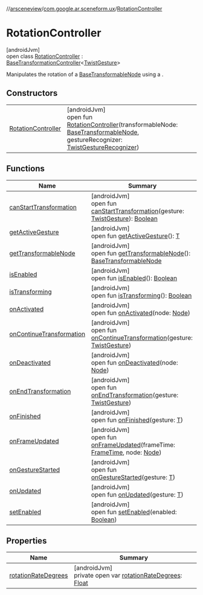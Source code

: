 //[arsceneview](../../../index.md)/[com.google.ar.sceneform.ux](../index.md)/[RotationController](index.md)

# RotationController

[androidJvm]\
open class [RotationController](index.md) : [BaseTransformationController](../../../../arsceneview/com.google.ar.sceneform.ux/-base-transformation-controller/index.md)&lt;[TwistGesture](../../../../arsceneview/com.google.ar.sceneform.ux/-twist-gesture/index.md)&gt; 

Manipulates the rotation of a [BaseTransformableNode](../../../../arsceneview/com.google.ar.sceneform.ux/-base-transformable-node/index.md) using a .

## Constructors

| | |
|---|---|
| [RotationController](-rotation-controller.md) | [androidJvm]<br>open fun [RotationController](-rotation-controller.md)(transformableNode: [BaseTransformableNode](../../../../arsceneview/com.google.ar.sceneform.ux/-base-transformable-node/index.md), gestureRecognizer: [TwistGestureRecognizer](../../../../arsceneview/com.google.ar.sceneform.ux/-twist-gesture-recognizer/index.md)) |

## Functions

| Name | Summary |
|---|---|
| [canStartTransformation](can-start-transformation.md) | [androidJvm]<br>open fun [canStartTransformation](can-start-transformation.md)(gesture: [TwistGesture](../../../../arsceneview/com.google.ar.sceneform.ux/-twist-gesture/index.md)): [Boolean](https://kotlinlang.org/api/latest/jvm/stdlib/kotlin/-boolean/index.html) |
| [getActiveGesture](../-translation-controller/index.md#787825584%2FFunctions%2F-58641720) | [androidJvm]<br>open fun [getActiveGesture](../-translation-controller/index.md#787825584%2FFunctions%2F-58641720)(): [T](https://developer.android.com/reference/kotlin/java/lang/Enum.html#valueof) |
| [getTransformableNode](../-translation-controller/index.md#2034840011%2FFunctions%2F-58641720) | [androidJvm]<br>open fun [getTransformableNode](../-translation-controller/index.md#2034840011%2FFunctions%2F-58641720)(): [BaseTransformableNode](../../../../arsceneview/com.google.ar.sceneform.ux/-base-transformable-node/index.md) |
| [isEnabled](../-translation-controller/index.md#870050278%2FFunctions%2F-58641720) | [androidJvm]<br>open fun [isEnabled](../-translation-controller/index.md#870050278%2FFunctions%2F-58641720)(): [Boolean](https://kotlinlang.org/api/latest/jvm/stdlib/kotlin/-boolean/index.html) |
| [isTransforming](../-scale-controller/index.md#-1462327427%2FFunctions%2F-58641720) | [androidJvm]<br>open fun [isTransforming](../-scale-controller/index.md#-1462327427%2FFunctions%2F-58641720)(): [Boolean](https://kotlinlang.org/api/latest/jvm/stdlib/kotlin/-boolean/index.html) |
| [onActivated](../-translation-controller/index.md#1358417673%2FFunctions%2F-58641720) | [androidJvm]<br>open fun [onActivated](../-translation-controller/index.md#1358417673%2FFunctions%2F-58641720)(node: [Node](../../../../sceneview/sceneview/io.github.sceneview.node/-node/index.md)) |
| [onContinueTransformation](on-continue-transformation.md) | [androidJvm]<br>open fun [onContinueTransformation](on-continue-transformation.md)(gesture: [TwistGesture](../../../../arsceneview/com.google.ar.sceneform.ux/-twist-gesture/index.md)) |
| [onDeactivated](../-translation-controller/index.md#-847875544%2FFunctions%2F-58641720) | [androidJvm]<br>open fun [onDeactivated](../-translation-controller/index.md#-847875544%2FFunctions%2F-58641720)(node: [Node](../../../../sceneview/sceneview/io.github.sceneview.node/-node/index.md)) |
| [onEndTransformation](on-end-transformation.md) | [androidJvm]<br>open fun [onEndTransformation](on-end-transformation.md)(gesture: [TwistGesture](../../../../arsceneview/com.google.ar.sceneform.ux/-twist-gesture/index.md)) |
| [onFinished](../-translation-controller/index.md#-168863678%2FFunctions%2F-58641720) | [androidJvm]<br>open fun [onFinished](../-translation-controller/index.md#-168863678%2FFunctions%2F-58641720)(gesture: [T](https://developer.android.com/reference/kotlin/java/lang/Enum.html#valueof)) |
| [onFrameUpdated](index.md#-1990201622%2FFunctions%2F-58641720) | [androidJvm]<br>open fun [onFrameUpdated](index.md#-1990201622%2FFunctions%2F-58641720)(frameTime: [FrameTime](../../../../sceneview/sceneview/io.github.sceneview.utils/-frame-time/index.md), node: [Node](../../../../sceneview/sceneview/io.github.sceneview.node/-node/index.md)) |
| [onGestureStarted](../-translation-controller/index.md#1891620872%2FFunctions%2F-58641720) | [androidJvm]<br>open fun [onGestureStarted](../-translation-controller/index.md#1891620872%2FFunctions%2F-58641720)(gesture: [T](https://developer.android.com/reference/kotlin/java/lang/Enum.html#valueof)) |
| [onUpdated](../-translation-controller/index.md#-550904595%2FFunctions%2F-58641720) | [androidJvm]<br>open fun [onUpdated](../-translation-controller/index.md#-550904595%2FFunctions%2F-58641720)(gesture: [T](https://developer.android.com/reference/kotlin/java/lang/Enum.html#valueof)) |
| [setEnabled](../-translation-controller/index.md#1442660156%2FFunctions%2F-58641720) | [androidJvm]<br>open fun [setEnabled](../-translation-controller/index.md#1442660156%2FFunctions%2F-58641720)(enabled: [Boolean](https://kotlinlang.org/api/latest/jvm/stdlib/kotlin/-boolean/index.html)) |

## Properties

| Name | Summary |
|---|---|
| [rotationRateDegrees](rotation-rate-degrees.md) | [androidJvm]<br>private open var [rotationRateDegrees](rotation-rate-degrees.md): [Float](https://kotlinlang.org/api/latest/jvm/stdlib/kotlin/-float/index.html) |
